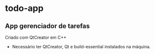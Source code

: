 # todo-app
## App gerenciador de tarefas

Criado com QtCreator em C++
* Necessário ter QtCreator, Qt e build-essential instalados na máquina.
